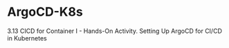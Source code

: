 # ArgoCD-K8s
3.13 CICD for Container I - Hands-On Activity. Setting Up ArgoCD for CI/CD in Kubernetes
